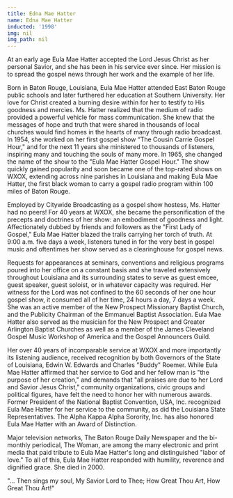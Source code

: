 ```yaml
---
title: Edna Mae Hatter
name: Edna Mae Hatter
inducted: '1998'
img: nil
img_path: nil
---
```


At an early age Eula Mae Hatter accepted the Lord Jesus Christ as her personal Savior, and she has been in his service ever since. Her mission is to spread the gospel news through her work and the example of her life.

Born in Baton Rouge, Louisiana, Eula Mae Hatter attended East Baton Rouge public schools and later furthered her education at Southern University. Her love for Christ created a burning desire within for her to testify to His goodness and mercies. Ms. Hatter realized that the medium of radio provided a powerful vehicle for mass communication. She knew that the messages of hope and truth that were shared in thousands of local churches would find homes in the hearts of many through radio broadcast. In 1954, she worked on her first gospel show “The Cousin Carrie Gospel Hour," and for the next 11 years she ministered to thousands of listeners, inspiring many and touching the souls of many more. In 1965, she changed the name of the show to the "Eula Mae Hatter Gospel Hour." The show quickly gained popularity and soon became one of the top-rated shows on WXOX, extending across nine parishes in Louisiana and making Eula Mae Hatter, the first black woman to carry a gospel radio program within 100 miles of Baton Rouge.

Employed by Citywide Broadcasting as a gospel show hostess, Ms. Hatter had no peers! For 40 years at WXOX, she became the personification of the precepts and doctrines of her show: an embodiment of goodness and light. Affectionately dubbed by friends and followers as the "First Lady of Gospel," Eula Mae Hatter blazed the trails carrying her torch of truth. At 9:00 a.m. five days a week, listeners tuned in for the very best in gospel music and oftentimes her show served as a clearinghouse for gospel news.

Requests for appearances at seminars, conventions and religious programs poured into her office on a constant basis and she traveled extensively throughout Louisiana and its surrounding states to serve as guest emcee, guest speaker, guest soloist, or in whatever capacity was required. Her witness for the Lord was not confined to the 60 seconds of her one hour gospel show, it consumed all of her time, 24 hours a day, 7 days a week. She was an active member of the New Prospect Missionary Baptist Church, and the Publicity Chairman of the Emmanuel Baptist Association. Eula Mae Hatter also served as the musician for the New Prospect and Greater Arlington Baptist Churches as well as a member of the James Cleveland Gospel Music Workshop of America and the Gospel Announcers Guild.

Her over 40 years of incomparable service at WXOX and more importantly its listening audience, received recognition by both Governors of the State of Louisiana, Edwin W. Edwards and Charles "Buddy" Roemer. While Eula Mae Hatter affirmed that her service to God and her fellow man is "the purpose of her creation," and demands that "all praises are due to her Lord and Savior Jesus Christ," community organizations, civic groups and political figures, have felt the need to honor her with numerous awards. Former President of the National Baptist Convention, USA, Inc. recognized Eula Mae Hatter for her service to the community, as did the Louisiana State Representatives. The Alpha Kappa Alpha Sorority, Inc. has also honored Eula Mae Hatter with an Award of Distinction.

Major television networks, The Baton Rouge Daily Newspaper and the bi-monthly periodical, The Woman, are among the many electronic and print media that paid tribute to Eula Mae Hatter's long and distinguished "labor of love." To all of this, Eula Mae Hatter responded with humility, reverence and dignified grace.  She died in 2000.
 
 "... Then sings my soul, My Savior Lord to Thee; How Great Thou Art, How Great Thou Art!"
